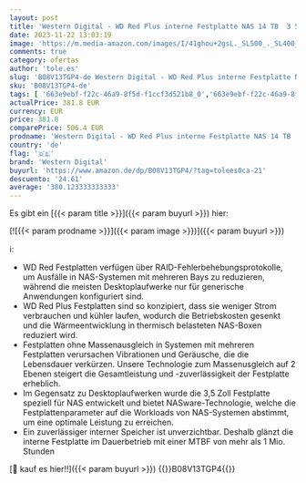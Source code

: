 ```yaml
---
layout: post
title: 'Western Digital - WD Red Plus interne Festplatte NAS 14 TB  3 5 Zoll  Workload-Rate 180 TB/Jahr  7.200 U/min  512 MB Cache  NASware-Firmware für Kompatibilität  8 Bays  Rot'
date: 2023-11-22 13:03:19
image: 'https://m.media-amazon.com/images/I/41ghou+2gsL._SL500_._SL400_.jpg'
comments: true
category: ofertas
author: 'tole.es'
slug: 'B08V13TGP4-de Western Digital - WD Red Plus interne Festplatte NAS 14 TB...'
sku: 'B08V13TGP4-de'
tags: [ '663e9ebf-f22c-46a9-8f5d-f1ccf3d521b8_0','663e9ebf-f22c-46a9-8f5d-f1ccf3d521b8_9901','Arborist Merchandising Root','Computer & Zubehör','Datenspeicher','Elektronik & Foto','Elektronik & Foto: Produkte mit Umwelt-Label','Interne Festplatten','Interner Speicher','Self Service','Special Features Stores','western digital','🇩🇪', ]
actualPrice: 381.8 EUR
currency: EUR
price: 381.8
comparePrice: 506.4 EUR
prodname: 'Western Digital - WD Red Plus interne Festplatte NAS 14 TB  3 5 Zoll  Workload-Rate 180 TB/Jahr  7.200 U/min  512 MB Cache  NASware-Firmware für Kompatibilität  8 Bays  Rot'
country: 'de'
flag: '🇩🇪'
brand: 'Western Digital'
buyurl: 'https://www.amazon.de/dp/B08V13TGP4/?tag=tolees0ca-21'
descuento: '24.61'
average: '380.123333333333'
---
```


Es gibt ein [{{< param title >}}]({{< param buyurl >}}) hier:

[![{{< param prodname >}}]({{< param image >}})]({{< param buyurl >}})

ℹ️:

- WD Red Festplatten verfügen über RAID-Fehlerbehebungsprotokolle, um Ausfälle in NAS-Systemen mit mehreren Bays zu reduzieren, während die meisten Desktoplaufwerke nur für generische Anwendungen konfiguriert sind.
- WD Red Plus Festplatten sind so konzipiert, dass sie weniger Strom verbrauchen und kühler laufen, wodurch die Betriebskosten gesenkt und die Wärmeentwicklung in thermisch belasteten NAS-Boxen reduziert wird.
- Festplatten ohne Massenausgleich in Systemen mit mehreren Festplatten verursachen Vibrationen und Geräusche, die die Lebensdauer verkürzen. Unsere Technologie zum Massenusgleich auf 2 Ebenen steigert die Gesamtleistung und -zuverlässigkeit der Festplatte erheblich.
- Im Gegensatz zu Desktoplaufwerken wurde die 3,5 Zoll Festplatte speziell für NAS entwickelt und bietet NASware-Technologie, welche die Festplattenparameter auf die Workloads von NAS-Systemen abstimmt, um eine optimale Leistung zu erreichen.
- Ein zuverlässiger interner Speicher ist unverzichtbar. Deshalb glänzt die interne Festplatte im Dauerbetrieb mit einer MTBF von mehr als 1 Mio. Stunden

[🛒 kauf es hier!!]({{< param buyurl >}})
{{<world>}}B08V13TGP4{{</world>}}
